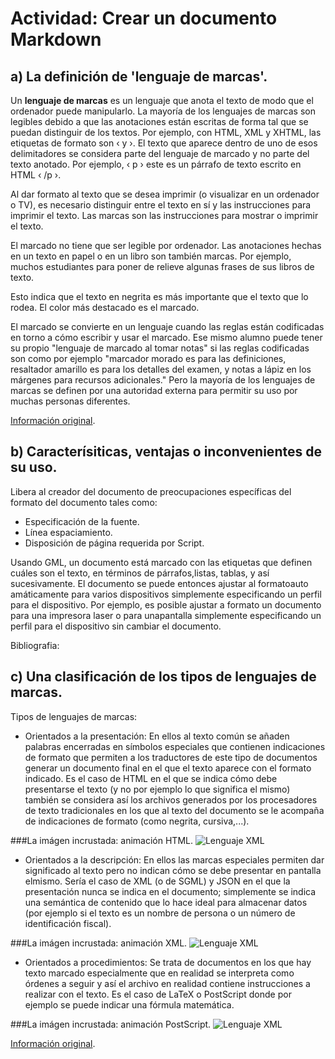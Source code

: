 Actividad: Crear un documento Markdown
=

a) La definición de 'lenguaje de marcas'.
-

Un **lenguaje de marcas** es un lenguaje que anota el texto de modo que el ordenador puede manipularlo. La mayoría de los lenguajes de marcas son legibles debido a que las anotaciones están escritas de forma tal que se puedan distinguir de los textos. Por ejemplo, con HTML, XML y XHTML, las etiquetas de formato son ‹ y ›. El texto que aparece dentro de uno de esos delimitadores se considera parte del lenguaje de marcado y no parte del texto anotado. Por ejemplo, ‹ p › este es un párrafo de texto escrito en HTML ‹ /p ›.

Al dar formato al texto que se desea imprimir (o visualizar en un ordenador o TV), es necesario distinguir entre el texto en sí y las instrucciones para imprimir el texto. Las marcas son las instrucciones para mostrar o imprimir el texto.

El marcado no tiene que ser legible por ordenador. Las anotaciones hechas en un texto en papel o en un libro son también marcas. Por ejemplo, muchos estudiantes para poner de relieve algunas frases de sus libros de texto. 

Esto indica que el texto en negrita es más importante que el texto que lo rodea. El color más destacado es el marcado.

El marcado se convierte en un lenguaje cuando las reglas están codificadas en torno a cómo escribir y usar el marcado. Ese mismo alumno puede tener su propio "lenguaje de marcado al tomar notas" si las reglas codificadas son como por ejemplo "marcador morado es para las definiciones, resaltador amarillo es para los detalles del examen, y notas a lápiz en los márgenes 
para recursos adicionales." Pero la mayoría de los lenguajes de marcas se definen por una autoridad externa para permitir su uso por muchas personas diferentes.

[Información original](http://www.um.es/docencia/barzana/DIVULGACION/INFORMATICA/Que-son-lenguajes-marcado.html).

b) Caracterísiticas, ventajas o inconvenientes de su uso.
-

Libera al creador del documento de preocupaciones específicas del formato del documento tales como:

  * Especificación de la fuente.
  * Línea espaciamiento.
  * Disposición de página requerida por Script. 

Usando GML, un documento está marcado con las etiquetas que definen cuáles son el texto, en términos de párrafos,listas, tablas, y así sucesivamente. El documento se puede entonces ajustar al formatoauto amáticamente para varios dispositivos simplemente especificando un perfil para el dispositivo. Por ejemplo, es posible ajustar a formato un documento para una impresora laser o para unapantalla simplemente especificando un perfil para el dispositivo sin cambiar el documento.

Bibliografia:


c) Una clasificación de los tipos de lenguajes de marcas.
-

Tipos de lenguajes de marcas:
	
* Orientados a la presentación: En ellos al texto común se añaden palabras encerradas en símbolos especiales que contienen indicaciones de formato que permiten a los traductores de este tipo de documentos generar un documento final en el que el texto aparece con el formato indicado. Es el caso de HTML en el que se indica cómo debe presentarse el texto (y no por 
ejemplo lo que significa el mismo) también se considera así los archivos generados por los procesadores de texto tradicionales en los que al texto del documento se le acompaña de indicaciones de formato (como negrita, cursiva,...).

###La imágen incrustada: animación HTML. 
![Lenguaje XML](http://www.formacarm.es/joomla/images/stories/html.png)

* Orientados a la descripción: En ellos las marcas especiales permiten dar significado al texto pero no indican cómo se debe presentar en pantalla elmismo. Sería el caso de XML (o de SGML) y JSON en el que la presentación nunca se indica en el documento; simplemente se indica una semántica de contenido que lo hace ideal para almacenar datos (por ejemplo si el texto es un nombre de persona o un número de identificación fiscal).

###La imágen incrustada: animación XML. 
![Lenguaje XML](http://arquitecturadeaurelianosc.files.wordpress.com/2011/10/xml1.gif)
	
* Orientados a procedimientos: Se trata de documentos en los que hay texto marcado especialmente que en realidad se interpreta como órdenes a seguir y así el archivo en realidad contiene instrucciones a realizar con el texto. Es el caso de LaTeX o PostScript donde por ejemplo se puede indicar una fórmula matemática.

###La imágen incrustada: animación PostScript. 
![Lenguaje XML](http://upload.wikimedia.org/wikipedia/commons/thumb/4/4e/PostScript.svg/200px-PostScript.svg.png)

[Información original](http://www.jorgesanchez.net/web/lmsgi/LMSGI01.pdf).